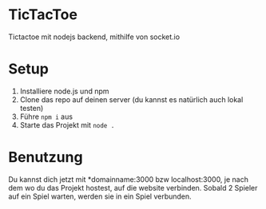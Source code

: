 # TicTacToe
Tictactoe mit nodejs backend, mithilfe von socket.io

# Setup
1) Installiere node.js und npm
2) Clone das repo auf deinen server (du kannst es natürlich auch lokal testen)
3) Führe ``npm i`` aus
4) Starte das Projekt mit ``node .``

# Benutzung
Du kannst dich jetzt mit *domainname:3000 bzw localhost:3000, je nach dem wo du das Projekt hostest, auf die website verbinden.
Sobald 2 Spieler auf ein Spiel warten, werden sie in ein Spiel verbunden.
